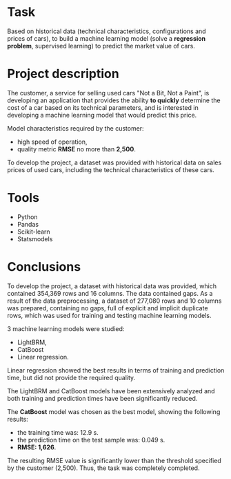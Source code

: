 # Task
Based on historical data (technical characteristics, configurations and prices of cars), to build a machine learning model (solve a **regression problem**, supervised learning) to predict the market value of cars.

# Project description
The customer, a service for selling used cars "Not a Bit, Not a Paint", is developing an application that provides the ability **to quickly** determine the cost of a car based on its technical parameters, and is interested in developing a machine learning model that would predict this price.

Model characteristics required by the customer: 
- high speed of operation,
- quality metric **RMSE** no more than **2,500**.

To develop the project, a dataset was provided with historical data on sales prices of used cars, including the technical characteristics of these cars.

# Tools
- Python
- Pandas
- Scikit-learn
- Statsmodels

# Сonclusions
To develop the project, a dataset with historical data was provided, which contained 354,369 rows and 16 columns. The data contained gaps.
As a result of the data preprocessing, a dataset of 277,080 rows and 10 columns was prepared, containing no gaps, full of explicit and implicit duplicate rows, which was used for training and testing machine learning models.

3 machine learning models were studied:
- LightBRM,
- CatBoost
- Linear regression.

Linear regression showed the best results in terms of training and prediction time, but did not provide the required quality.

The LightBRM and CatBoost models have been extensively analyzed and both training and prediction times have been significantly reduced.

The **CatBoost** model was chosen as the best model, showing the following results:
- the training time was: 12.9 s.
- the prediction time on the test sample was: 0.049 s.
- **RMSE: 1,626**.

The resulting RMSE value is significantly lower than the threshold specified by the customer (2,500).
Thus, the task was completely completed.
